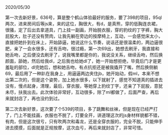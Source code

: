 2020/05/30

第一次去新好景，636号，算是整个鹤山体验最好的服务，要了398的项目，95ql两次，进来房间后等js来，来的这位，胸很大，有d，是真熊，穿的低胸连衣裙，很骚，定了后出去拿道具，门上挂一副画，开始脱衣服，穿的豹纹的丁字裤，胸大屁股大，肚子还没有赘肉，让我先躺在旁边的按摩椅上，互动，一会感觉床太小，直接把她扑到在床上，开始舔逼，她说这什么节奏，说话还是很温柔的，两边逼很肥，亲了一会水很多，还有舌吻，很过瘾，第一次69出，她想去刷牙，我直接和她舌吻，之后便没去刷牙了，说我嘴里都是你的，我说没关系，继续舌吻，然后换颜面，舔她，然后给我dl，之后我也给她dl了，她一开始想拒绝，毕竟后门才是更羞耻的部位，dl完她后，想和她舌吻，有点抗拒还是被我撬开了嘴，然后换侧躺69，最后用了一种趴在我身上，用逼逼两边夹住jb，她开始动，假ml，本来不想出第二次的，但是这个姿势，加上她水很多，以下就射了，感觉不知道真的插进去没有，慢点起身，清理，最后，穿衣服，等她穿上豹纹丁字，还亲了下屁股，意犹未尽，扶我出去。此次体验非常好，互动很多，除了ml都做了，后面严查，再后来就封店了，再也没约到过。

第二次去新好景，这次要了个539的项目，多了跳舞和丝袜，但是现在已经严打了，门上不能挂画，衣服也不脱了，灯要全开，讲道理这次的js身材样貌都不错，有肉，但是这次很亏，只有吹两次和毒龙，还是全穿衣服的，完全不脱，只能伸手进去摸摸，后面就是正规按摩，这次血亏，再后来就封店了，非常可惜。